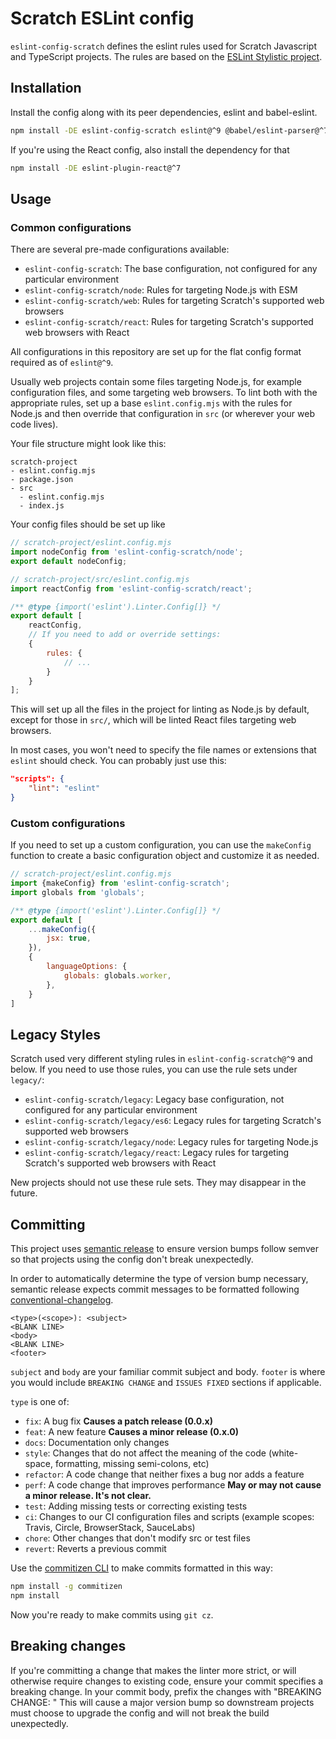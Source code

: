 # Scratch ESLint config

`eslint-config-scratch` defines the eslint rules used for Scratch Javascript and TypeScript projects. The rules are
based on the [ESLint Stylistic project](https://eslint.style/).

## Installation

Install the config along with its peer dependencies, eslint and babel-eslint.

```bash
npm install -DE eslint-config-scratch eslint@^9 @babel/eslint-parser@^7
```

If you're using the React config, also install the dependency for that

```bash
npm install -DE eslint-plugin-react@^7
```

## Usage

### Common configurations

There are several pre-made configurations available:

* `eslint-config-scratch`: The base configuration, not configured for any particular environment
* `eslint-config-scratch/node`: Rules for targeting Node.js with ESM
* `eslint-config-scratch/web`: Rules for targeting Scratch's supported web browsers
* `eslint-config-scratch/react`: Rules for targeting Scratch's supported web browsers with React

All configurations in this repository are set up for the flat config format required as of `eslint@^9`.

Usually web projects contain some files targeting Node.js, for example configuration files, and some targeting web
browsers. To lint both with the appropriate rules, set up a base `eslint.config.mjs` with the rules for Node.js and
then override that configuration in `src` (or wherever your web code lives).

Your file structure might look like this:

```raw
scratch-project
- eslint.config.mjs
- package.json
- src
  - eslint.config.mjs
  - index.js
```

Your config files should be set up like

```javascript
// scratch-project/eslint.config.mjs
import nodeConfig from 'eslint-config-scratch/node';
export default nodeConfig;
```

```javascript
// scratch-project/src/eslint.config.mjs
import reactConfig from 'eslint-config-scratch/react';

/** @type {import('eslint').Linter.Config[]} */
export default [
    reactConfig,
    // If you need to add or override settings:
    {
        rules: {
            // ...
        }
    }
];
```

This will set up all the files in the project for linting as Node.js by default, except for those in `src/`, which
will be linted React files targeting web browsers.

In most cases, you won't need to specify the file names or extensions that `eslint` should check. You can probably
just use this:

```json
"scripts": {
    "lint": "eslint"
}
```

### Custom configurations

If you need to set up a custom configuration, you can use the `makeConfig` function to create a basic configuration
object and customize it as needed.

```javascript
// scratch-project/eslint.config.mjs
import {makeConfig} from 'eslint-config-scratch';
import globals from 'globals';

/** @type {import('eslint').Linter.Config[]} */
export default [
    ...makeConfig({
        jsx: true,
    }),
    {
        languageOptions: {
            globals: globals.worker,
        },
    }
]
```

## Legacy Styles

Scratch used very different styling rules in `eslint-config-scratch@^9` and below. If you need to use those rules, you
can use the rule sets under `legacy/`:

* `eslint-config-scratch/legacy`: Legacy base configuration, not configured for any particular environment
* `eslint-config-scratch/legacy/es6`: Legacy rules for targeting Scratch's supported web browsers
* `eslint-config-scratch/legacy/node`: Legacy rules for targeting Node.js
* `eslint-config-scratch/legacy/react`: Legacy rules for targeting Scratch's supported web browsers with React

New projects should not use these rule sets. They may disappear in the future.

## Committing

This project uses [semantic release](https://github.com/semantic-release/semantic-release)
to ensure version bumps follow semver so that projects using the config don't
break unexpectedly.

In order to automatically determine the type of version bump necessary, semantic
release expects commit messages to be formatted following
[conventional-changelog](https://github.com/bcoe/conventional-changelog-standard/blob/master/convention.md).

```raw
<type>(<scope>): <subject>
<BLANK LINE>
<body>
<BLANK LINE>
<footer>
```

`subject` and `body` are your familiar commit subject and body. `footer` is
where you would include `BREAKING CHANGE` and `ISSUES FIXED` sections if
applicable.

`type` is one of:

* `fix`: A bug fix **Causes a patch release (0.0.x)**
* `feat`: A new feature **Causes a minor release (0.x.0)**
* `docs`: Documentation only changes
* `style`: Changes that do not affect the meaning of the code (white-space, formatting, missing semi-colons, etc)
* `refactor`: A code change that neither fixes a bug nor adds a feature
* `perf`: A code change that improves performance **May or may not cause a minor release. It's not clear.**
* `test`: Adding missing tests or correcting existing tests
* `ci`: Changes to our CI configuration files and scripts (example scopes: Travis, Circle, BrowserStack, SauceLabs)
* `chore`: Other changes that don't modify src or test files
* `revert`: Reverts a previous commit

Use the [commitizen CLI](https://github.com/commitizen/cz-cli) to make commits
formatted in this way:

```bash
npm install -g commitizen
npm install
```

Now you're ready to make commits using `git cz`.

## Breaking changes

If you're committing a change that makes the linter more strict, or will
otherwise require changes to existing code, ensure your commit specifies a
breaking change.  In your commit body, prefix the changes with "BREAKING CHANGE: "
This will cause a major version bump so downstream projects must choose to upgrade
the config and will not break the build unexpectedly.
